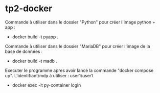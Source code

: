 # tp2-docker

Commande à utiliser dans le dossier "Python" pour créer l'image python + app :
- docker build -t pyapp .

Commande à utiliser dans le dossier "MariaDB" pour créer l'image de la base de données :
- docker build -t madb .

Executer le programme apres avoir lancé la commande "docker compose up".
L'identifiant/mdp à utiliser : user1/user1
- docker exec -it py-container login 

